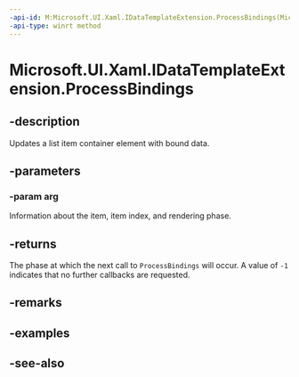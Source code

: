 ```yaml
---
-api-id: M:Microsoft.UI.Xaml.IDataTemplateExtension.ProcessBindings(Microsoft.UI.Xaml.Controls.ContainerContentChangingEventArgs)
-api-type: winrt method
---
```


<!-- Method syntax
public int ProcessBindings(Microsoft.UI.Xaml.Controls.ContainerContentChangingEventArgs arg)
-->

# Microsoft.UI.Xaml.IDataTemplateExtension.ProcessBindings

## -description

Updates a list item container element with bound data.

## -parameters

### -param arg

Information about the item, item index, and rendering phase.

## -returns

The phase at which the next call to `ProcessBindings` will occur. A value of `-1` indicates that no further callbacks are requested.

## -remarks

## -examples

## -see-also
